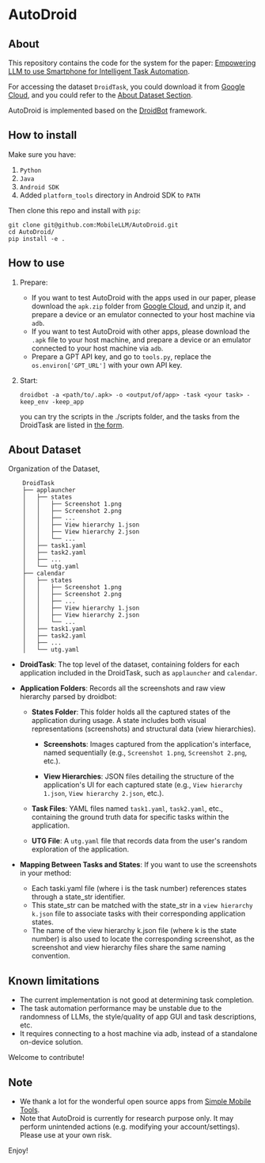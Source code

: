 # AutoDroid

## About
This repository contains the code for the system for the paper: [Empowering LLM to use Smartphone for Intelligent Task Automation](https://arxiv.org/abs/2308.15272).

For accessing the dataset `DroidTask`, you could download it from [Google Cloud](https://drive.google.com/file/d/1HcI3m3tLPaVr4aktvajBFur6zfULV0kh/view?usp=sharing), and you could refer to the [About Dataset Section](#About-Dataset). 

AutoDroid is implemented based on the [DroidBot](https://github.com/honeynet/droidbot/) framework.

## How to install
Make sure you have:

1. `Python` 
2. `Java`
3. `Android SDK`
4. Added `platform_tools` directory in Android SDK to `PATH`

Then clone this repo and install with `pip`:

```shell
git clone git@github.com:MobileLLM/AutoDroid.git
cd AutoDroid/
pip install -e .
```

[//]: # (If successfully installed, you should be able to execute `droidbot -h`.)

## How to use
1.  Prepare:
    + If you want to test AutoDroid with the apps used in our paper, please download the `apk.zip` folder from [Google Cloud](https://drive.google.com/file/d/1KfSc78bauVJxMYduNXtyxb31VFGiDYSO/view?usp=share_link), and unzip it, and prepare a device or an emulator connected to your host machine via `adb`. 
    + If you want to test AutoDroid with other apps, please download the `.apk` file to your host machine, and prepare a device or an emulator connected to your host machine via `adb`. 
    + Prepare a GPT API key, and go to `tools.py`, replace the `os.environ['GPT_URL']` with your own API key.

2. Start:
   ```shell
   droidbot -a <path/to/.apk> -o <output/of/app> -task <your task> -keep_env -keep_app
   ```
   you can try the scripts in the ./scripts folder, and the tasks from the DroidTask are listed in [the form](https://docs.google.com/spreadsheets/d/1r2v9BtQ-Xlsc5tUIFZbkBodL07bqKcCnaaaYAJQnUHU/edit?usp=sharing).


## About Dataset

Organization of the Dataset, 
```
    DroidTask
    ├── applauncher
    │   ├── states
    │   │   ├── Screenshot 1.png
    │   │   ├── Screenshot 2.png
    │   │   ├── ...
    │   │   ├── View hierarchy 1.json
    │   │   ├── View hierarchy 2.json
    │   │   └── ...
    │   ├── task1.yaml
    │   ├── task2.yaml
    │   ├── ...
    │   └── utg.yaml
    ├── calendar
    │   ├── states
    │   │   ├── Screenshot 1.png
    │   │   ├── Screenshot 2.png
    │   │   ├── ...
    │   │   ├── View hierarchy 1.json
    │   │   ├── View hierarchy 2.json
    │   │   └── ...
    │   ├── task1.yaml
    │   ├── task2.yaml
    │   ├── ...
    │   └── utg.yaml
```
+ **DroidTask**: The top level of the dataset, containing folders for each application included in the DroidTask, such as `applauncher` and `calendar`.

+ **Application Folders**: Records all the screenshots and raw view hierarchy parsed by droidbot:

    + **States Folder**: This folder holds all the captured states of the application during usage. A state includes both visual representations (screenshots) and structural data (view hierarchies).

        + **Screenshots**: Images captured from the application's interface, named sequentially (e.g., `Screenshot 1.png`, `Screenshot 2.png`, etc.).

        + **View Hierarchies**: JSON files detailing the structure of the application's UI for each captured state (e.g., `View hierarchy 1.json`, `View hierarchy 2.json`, etc.).

    + **Task Files**: YAML files named `task1.yaml`, `task2.yaml`, etc., containing the ground truth data for specific tasks within the application.

    + **UTG File**: A `utg.yaml` file that records data from the user's random exploration of the application.

+ **Mapping Between Tasks and States**: If you want to use the screenshots in your method:

    + Each taski.yaml file (where i is the task number) references states through a state_str identifier.
    + This state_str can be matched with the state_str in a `view hierarchy k.json` file to associate tasks with their corresponding application states.
    + The name of the view hierarchy k.json file (where k is the state number) is also used to locate the corresponding screenshot, as the screenshot and view hierarchy files share the same naming convention.

## Known limitations

- The current implementation is not good at determining task completion.
- The task automation performance may be unstable due to the randomness of LLMs, the style/quality of app GUI and task descriptions, etc.
- It requires connecting to a host machine via adb, instead of a standalone on-device solution.

Welcome to contribute!

## Note

- We thank a lot for the wonderful open source apps from [Simple Mobile Tools](https://github.com/SimpleMobileTools).
- Note that AutoDroid is currently for research purpose only. It may perform unintended actions (e.g. modifying your account/settings). Please use at your own risk.

Enjoy!
